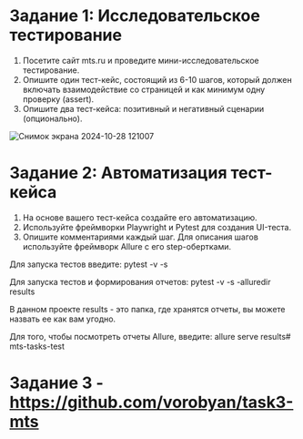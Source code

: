# Задание 1: Исследовательское тестирование<br/>

1. Посетите сайт mts.ru и проведите мини-исследовательское
тестирование.<br/>
2. Опишите один тест-кейс, состоящий из 6-10 шагов, который должен
включать взаимодействие со страницей и как минимум одну
проверку (assert).<br/>
3. Опишите два тест-кейса: позитивный и негативный сценарии (опционально).<br/>

![Снимок экрана 2024-10-28 121007](https://github.com/user-attachments/assets/a435d92e-cd20-4ab7-8501-1078baf3965a)

# Задание 2: Автоматизация тест-кейса<br/>
1. На основе вашего тест-кейса создайте его автоматизацию.<br/>
2. Используйте фреймворки Playwright и Pytest для создания UI-теста.<br/>
3. Опишите комментариями каждый шаг. Для описания шагов используйте фреймворк Allure с его step-обертками.<br/>

  
Для запуска тестов введите: pytest -v -s<br/>

Для запуска тестов и формирования отчетов: pytest -v -s -alluredir results<br/>

В данном проекте results - это папка, где хранятся отчеты, вы можете назвать ее как вам угодно.<br/>

Для того, чтобы посмотреть отчеты Allure, введите: allure serve results#   m t s - t a s k s - t e s t <br/>


# Задание 3 - https://github.com/vorobyan/task3-mts 
 

